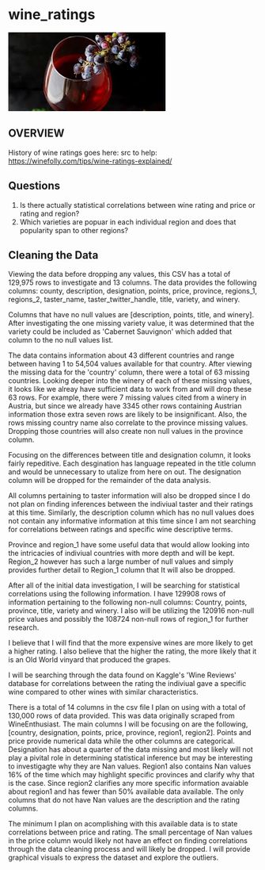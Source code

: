 # wine_ratings

![picture](images/vino.jpeg)

## OVERVIEW

History of wine ratings goes here: 
src to help: https://winefolly.com/tips/wine-ratings-explained/


## Questions
1. Is there actually statistical correlations between wine rating and price or rating and region?
2. Which varieties are popuar in each individual region and does that popularity span to other regions?

## Cleaning the Data
Viewing the data before dropping any values, this CSV has a total of 129,975 rows to investigate and 13 columns. The data provides the following columns: county, description, designation, points, price, province, regions_1, regions_2, taster_name, taster_twitter_handle, title, variety, and winery. 

Columns that have no null values are [description, points, title, and winery]. After investigating the one missing variety value, it was determined that the variety could be included as 'Cabernet Sauvignon' which added that column to the no null values list. 

The data contains information about 43 different countries and range between having 1 to 54,504 values available for that country. After viewing the missing data for the 'country' column, there were a total of 63 missing countries. Looking deeper into the winery of each of these missing values, it looks like we alreay have sufficient data to work from and will drop these 63 rows. For example, there were 7 missing values cited from a winery in Austria, but since we already have 3345 other rows containing Austrian information those extra seven rows are likely to be insignificant. Also, the rows missing country name also correlate to the province missing values. Dropping those countries will also create non null values in the province column. 

Focusing on the differences between title and designation column, it looks fairly repeditive. Each desgination has language repeated in the title column and would be unnecessary to utalize from here on out. The designation column will be dropped for the remainder of the data analysis. 

All columns pertaining to taster information will also be dropped since I do not plan on finding inferences between the indiviual taster and their ratings at this time. Similarly, the description column which has no null values does not contain any informative information at this time since I am not searching for correlations between ratings and specific wine descriptive terms.

Province and region_1 have some useful data that would allow looking into the intricacies of indiviual countries with more depth and will be kept. Region_2 however has such a large number of null values and simply provides further detail to Region_1 column that It will also be dropped. 

After all of the initial data investigation, I will be searching for statistical correlations using the following information. I have 129908 rows of information pertaining to the following non-null columns: Country, points, province, title, variety and winery. I also will be utilizing the 120916 non-null price values and possibly the 108724 non-null rows of region_1 for further research. 




I believe that I will find that the more expensive wines are more likely to get a higher rating. I also believe that the higher the rating, the more likely that it is an Old World vinyard that produced the grapes. 

I will be searching through the data found on Kaggle's 'Wine Reviews' database for correlations between the rating the indiviual gave a specific wine compared to other wines with similar characteristics. 

There is a total of 14 columns in the csv file I plan on using with a total of 130,000 rows of data provided. This was data originally scraped from WineEnthusiast. The main columns I will be focusing on are the following, [country, designation, points, price, province, region1, region2]. Points and price provide numerical data while the other columns are categorical. Designation has about a quarter of the data missing and most likely will not play a pivital role in determining statistical inference but may be interesting to investigagte why they are Nan values. Region1 also contains Nan values 16% of the time which may highlight specific provinces and clarify why that is the case. Since region2 clarifies any more specific information avaiable about region1 and has fewer than 50% available data available. 
The only columns that do not have Nan values are the description and the rating columns. 

The minimum I plan on acomplishing with this available data is to state correlations between price and rating. The small percentage of Nan values in the price column would likely not have an effect on finding correlations through the data cleaning process and will likely be dropped. I will provide graphical visuals to express the dataset and explore the outliers. 

